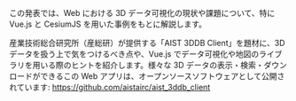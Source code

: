 この発表では、Web における 3D データ可視化の現状や課題について、特に Vue.js と CesiumJS を用いた事例をもとに解説します。

産業技術総合研究所（産総研）が提供する「AIST 3DDB Client」を題材に、3D データを扱う上で気をつけるべき点や、Vue.js でデータ可視化や地図のライブラリを用いる際のヒントを紹介します。様々な 3D データの表示・検索・ダウンロードができるこの Web アプリは、オープンソースソフトウェアとして公開されています: https://github.com/aistairc/aist_3ddb_client
